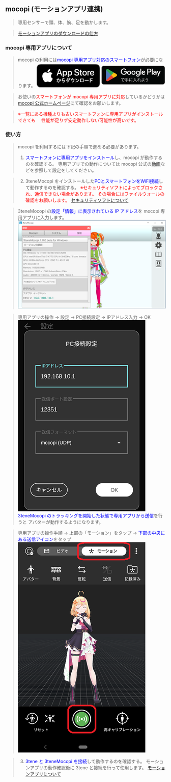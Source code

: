 ## mocopi (モーションアプリ連携)

>専用センサーで頭、体、腕、足を動かします。

>[モーションアプリのダウンロードの仕方](#buy3tene.md)


### mocopi 専用アプリについて

>mocopi の利用には<font color="blue">mocopi 専用アプリ対応のスマートフォン</font>が必要になります。
><a href="https://apps.apple.com/jp/app/mocopi/id6444393701" target="_blank"><img src="image/App_Store.png" width="200" height=""/></a>
><a href="https://play.google.com/store/apps/details?id=com.sony.mocopi&hl=ja&gl=US" target="_blank"><img src="image/google-play-badge.png" width="200" height=""/></a>

>お使いの<font color="red">スマートフォンが mocopi 専用アプリに対応</font>しているかどうかは
><a href="https://www.sony.jp/mocopi/#spec" target="_blank">mocopi 公式ホームページ</a>にて確認をお願いします。

><font color="red">※一覧にある機種よりも古いスマートフォンに専用アプリがインストールできても
>　性能が足りず安定動作しない可能性が高いです。</font>


### 使い方

>mocopi を利用するには下記の手順で進める必要があります。
>1. <font color="blue">スマートフォンに専用アプリをインストール</font>し、mocopi が動作するのを確認する。
>専用アプリでの動作については mocopi 公式の<a href="https://www.youtube.com/watch?v=g0d-x0l2HtA" target="_blank">動画</a>などを参照して設定をしてください。

>2. 3teneMocopi をインストールした<font color="blue">PCとスマートフォンをWiFi接続</font>して動作するのを確認する。
><font color="red">※セキュリティソフトによってブロックされ、通信できない場合があります。
>その場合にはファイルウォールの確認をお願いします。</font>
>[セキュリティソフトについて](#AboutSecuritySoft.md)


>3teneMocopi の<font color="blue">設定「情報」に表示されている IP アドレス</font>を mocopi 専用アプリに入力します。
![画像](image/mocopi_02.png "")

>専用アプリの操作 → 設定 → PC接続設定 → IPアドレス入力 → OK
![画像](image/mocopi_03.png "")
><font color="blue">3teneMocopi のトラッキングを開始した状態で専用アプリから送信</font>を行うと
>アバターが動作するようになります。

>専用アプリの操作手順
> → 上部の「モーション」をタップ → <font color="blue">下部の中央にある送信アイコン</font>をタップ
![画像](image/mocopi_04.png "")

>3. <font color="blue">3tene と 3teneMocopi を接続</font>して動作するのを確認する。
>モーションアプリの動作確認後に 3tene と接続を行って使用します。
>[モーションアプリについて](#MotionApp.md)

